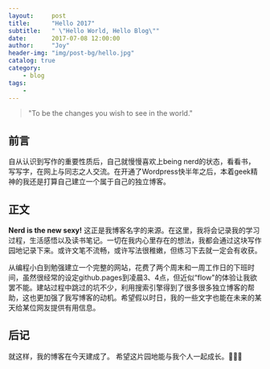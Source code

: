 ```yaml
---
layout:     post
title:      "Hello 2017"
subtitle:   " \"Hello World, Hello Blog\""
date:       2017-07-08 12:00:00
author:     "Joy"
header-img: "img/post-bg/hello.jpg"
catalog: true
category:
    - blog
tags:
    -
---
```


> "To be the changes you wish to see in the world."

## 前言
自从认识到写作的重要性质后，自己就慢慢喜欢上being nerd的状态，看看书，写写字，在网上与同志之人交流。在开通了Wordpress快半年之后，本着geek精神的我还是打算自己建立一个属于自己的独立博客。

## 正文
**Nerd is the new sexy!**
这正是我博客名字的来源。在这里，我将会记录我的学习过程，生活感悟以及读书笔记。一切在我内心里存在的想法，我都会通过这块写作园地记录下来。或许文笔不流畅，或许写法很稚嫩，但练习下去就一定会有收获。

从编程小白到勉强建立一个完整的网站，花费了两个周末和一周工作日的下班时间，虽然很经常的设定github.pages到凌晨3、4点，但近似“flow"的体验让我欲罢不能。建站过程中跳过的坑不少，利用搜索引擎得到了很多很多独立博客的帮助，这也更加强了我写博客的动机。希望假以时日，我的一些文字也能在未来的某天给某位网友提供有用信息。

## 后记
就这样，我的博客在今天建成了。
希望这片园地能与我个人一起成长。:dancers::dancers::dancers:
